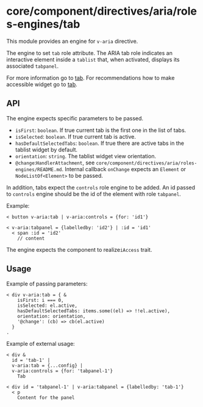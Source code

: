 # core/component/directives/aria/roles-engines/tab

This module provides an engine for `v-aria` directive.

The engine to set `tab` role attribute.
The ARIA tab role indicates an interactive element inside a `tablist` that, when activated, displays its associated `tabpanel`.

For more information go to [tab](`https://developer.mozilla.org/en-US/docs/Web/Accessibility/ARIA/Roles/tab_role`).
For recommendations how to make accessible widget go to [tab](`https://www.w3.org/WAI/ARIA/apg/patterns/tabpanel/`).

## API

The engine expects specific parameters to be passed.
- `isFirst`: `boolean`.
If true current tab is the first one in the list of tabs.
- `isSelected`: `boolean`.
If true current tab is active.
- `hasDefaultSelectedTabs`: `boolean`.
If true there are active tabs in the tablist widget by default.
- `orientation`: `string`.
The tablist widget view orientation.
- `@change`:`HandlerAttachment`, see `core/component/directives/aria/roles-engines/README.md`.
Internal callback `onChange` expects an `Element` or `NodeListOf<Element>` to be passed.

In addition, tabs expect the `controls` role engine to be added. An id passed to `controls` engine should be the id of the element with role `tabpanel`.

Example:
```
< button v-aria:tab | v-aria:controls = {for: 'id1'}

< v-aria:tabpanel = {labelledby: 'id2'} | :id = 'id1'
  < span :id = 'id2'
    // content
```

The engine expects the component to realize`iAccess` trait.

## Usage

Example of passing parameters:
```
< div v-aria:tab = { &
    isFirst: i === 0,
    isSelected: el.active,
    hasDefaultSelectedTabs: items.some((el) => !!el.active),
    orientation: orientation,
    '@change': (cb) => cb(el.active)
  }
.
```

Example of external usage:
```
< div &
  id = 'tab-1' |
  v-aria:tab = {...config} |
  v-aria:controls = {for: 'tabpanel-1'}
    Tab

< div id = 'tabpanel-1' | v-aria:tabpanel = {labelledby: 'tab-1'}
  < p
    Content for the panel
```

